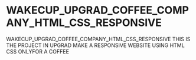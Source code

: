 # WAKECUP_UPGRAD_COFFEE_COMPANY_HTML_CSS_RESPONSIVE
WAKECUP_UPGRAD_COFFEE_COMPANY_HTML_CSS_RESPONSIVE THIS IS THE PROJECT IN UPGRAD MAKE A RESPONSIVE WEBSITE USING HTML CSS ONLYFOR A COFFEE
